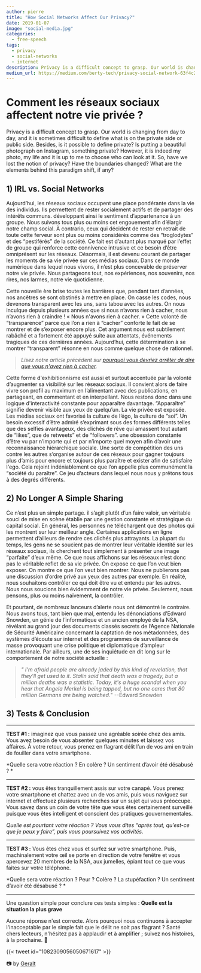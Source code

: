 ```yaml
---
author: pierre
title: "How Social Networks Affect Our Privacy?"
date: 2019-01-07
image: "social-media.jpg"
categories:
  - free-speech
tags:
  - privacy
  - social-networks
  - internet
description: Privacy is a difficult concept to grasp. Our world is changing from day to day, and it is sometimes difficult to define what is on the private side or public side. Is putting a beautiful photograph on Instagram, something private?
medium_url: https://medium.com/berty-tech/privacy-social-network-63f4c239a208
---
```



# Comment les réseaux sociaux affectent notre vie privée ?
Privacy is a difficult concept to grasp. Our world is changing from day to day, and it is sometimes difficult to define what is on the private side or public side. Besides, is it possible to define private? Is putting a beautiful photograph on Instagram, something private? However, it is indeed my photo, my life and it is up to me to choose who can look at it. So, have we lost the notion of privacy? Have the boundaries changed? What are the elements behind this paradigm shift, if any?

## 1) IRL vs. Social Networks

Aujourd’hui, les réseaux sociaux occupent une place pondérante dans la vie des individus. Ils permettent de rester socialement actifs et de partager des intérêts communs. développant ainsi le sentiment d’appartenance à un groupe. Nous suivons tous plus ou moins cet engouement afin d’élargir notre champ social. À contrario, ceux qui décident de rester en retrait de toute cette ferveur sont plus ou moins considérés comme des “troglodytes” et des “pestiférés” de la société. Ce fait est d’autant plus marqué par l’effet de groupe qui renforce cette connivence intrusive et ce besoin d’être omniprésent sur les réseaux. Désormais, il est devenu courant de partager les moments de sa vie privée sur ces médias sociaux. Dans ce monde numérique dans lequel nous vivons, il n’est plus concevable de préserver notre vie privée. Nous partageons tout, nos expériences, nos souvenirs, nos rires, nos larmes, notre vie quotidienne.

Cette nouvelle ère brise toutes les barrières que, pendant tant d’années, nos ancêtres se sont obstinés à mettre en place. On casse les codes, nous devenons transparent avec les uns, sans tabou avec les autres. On nous inculque depuis plusieurs années que si nous n’avons rien à cacher, nous n’avons rien à craindre ! « Nous n'avons rien à cacher. »  Cette volonté de “transparence” parce que l’on a rien à “cacher” conforte le fait de se montrer et de s’exposer encore plus. Cet argument nous est subtilement rabâché et a fortement été appuyé suite aux attentats, événements tragiques de ces dernières années. Aujourd’hui, cette détermination à se montrer “transparent” résonne en nous comme quelque chose de rationnel.

> _Lisez notre article précédent sur [ pourquoi vous devriez arrêter de dire que vous n'avez rien à cacher](https://berty.tech/blog/nothing-to-hide/)._

Cette forme d'exhibitionnisme est aussi et surtout accentuée par la volonté d’augmenter sa visibilité sur les réseaux sociaux. Il convient alors de faire vivre son profil au maximum en l’alimentant avec des publications, en partageant, en commentant et en interpellant. Nous restons donc dans une logique d'interactivité constante pour apparaître davantage. “Apparaître” signifie devenir visible aux yeux de quelqu’un.  La vie privée est exposée. Les médias sociaux ont favorisé la culture de l’égo, la culture de “soi”. Un besoin excessif d’être admiré s’exprimant sous des formes différents telles que des selfies avantageux, des clichés de rêve qui amassent tout autant de “likes”, que de retweets” et de “followers”. une obsession constante d’être vu par n’importe qui et par n’importe quel moyen afin d’avoir une reconnaissance hiérarchique sociale. Une sorte de compétition des uns contre les autres s’organise autour de ces réseaux pour gagner toujours plus d’amis pour encore et toujours plus paraître et exister afin de satisfaire l'ego. Cela rejoint indéniablement ce que l’on appelle plus communément la “société du paraître”. Ce jeu d’acteurs dans lequel nous nous y prêtons tous à des degrés différents.

## 2) No Longer A Simple Sharing

Ce n’est plus un simple partage.  il s’agit plutôt d’un faire valoir, un véritable souci de mise en scène établie par une gestion constante et stratégique du capital social.   En général, les personnes ne téléchargent que des photos qui les montrent sur leur meilleur angle. Certaines applications en ligne permettent d’ailleurs de rendre ces clichés plus attrayants. La plupart du temps, les gens ne se soucient pas de montrer leur véritable identité sur les réseaux sociaux, ils cherchent tout simplement à présenter une image “parfaite” d’eux même. Ce que nous affichons sur les réseaux n’est donc pas le véritable reflet de sa vie privée. On expose ce que l’on veut bien exposer. On montre ce que l’on veut bien montrer. Nous ne publierons pas une discussion d’ordre privé aux yeux des autres par exemple. En réalité, nous souhaitons contrôler ce qui doit être vu et entendu par les autres. Nous nous soucions bien évidemment de notre vie privée. Seulement, nous pensons, plus ou moins naïvement, la contrôler.


Et pourtant, de nombreux lanceurs d’alerte nous ont démontré le contraire. Nous avons tous, tant bien que mal, entendu les dénonciations d’Edward Snowden, un génie de l’informatique et un ancien employé de la NSA,  révélant au grand jour des documents classés secrets de l’Agence Nationale de Sécurité Américaine  concernant la captation de nos métadonnées, des systèmes d’écoute sur internet et des programmes de surveillance de masse provoquant une crise politique et diplomatique d’ampleur internationale. Par ailleurs, une de ses inquiétude en dit long sur le comportement de notre société actuelle :

> _" I'm afraid people are already jaded by this kind of revelation, that they'll get used to it. Stalin said that death was a tragedy, but a million deaths was a statistic. Today, it's a huge scandal when you hear that Angela Merkel is being tapped, but no one cares that 80 million Germans are being watched._" --Edward Snowden

## 3) Tests & Conclusion

***

**TEST #1 :** imaginez que vous passez une agréable  soirée chez des amis. Vous avez besoin de vous absenter quelques minutes et laissez vos affaires. À votre retour, vous prenez en flagrant délit l’un de vos ami en train de fouiller dans votre smartphone.

*Quelle sera votre réaction ?  En colère ? Un sentiment d’avoir été désabusé ? *

***

**TEST #2 :** vous êtes tranquillement assis sur votre canapé. Vous prenez votre smartphone et chattez avec un de vos amis, puis vous naviguez sur internet et effectuez plusieurs recherches sur un sujet qui vous préoccupe. Vous savez dans un coin de votre tête que vous êtes certainement surveillé puisque vous êtes intelligent et conscient des pratiques gouvernementales.

*Quelle est pourtant votre réaction ? Vous vous dites “après tout, qu’est-ce que je peux y faire”, puis vous poursuivez vos activités.*

***

**TEST #3 :** Vous êtes chez vous et surfez sur votre smartphone. Puis,  machinalement votre œil se porte en direction de votre fenêtre et vous apercevez 20 membres de la NSA, aux jumelles, épiant tout ce que vous faites sur votre téléphone.

*Quelle sera votre réaction ? Peur ? Colère ? La stupéfaction ? Un sentiment d’avoir été désabusé ? *

***

Une question simple pour conclure ces tests simples : **Quelle est la situation la plus grave**

 Aucune réponse n'est correcte. Alors pourquoi nous continuons à accepter l'inacceptable par le simple fait que le délit ne soit pas flagrant ?  Santé chers lecteurs, n'hésitez pas à applaudir et à amplifier ; suivez nos histoires, à la prochaine. 🤫

{{< tweet id="1082309056050671617" >}}

📷 by [Geralt](https://pixabay.com/fr/homme-d-affaires-kaufmann-tablette-3847389/)
